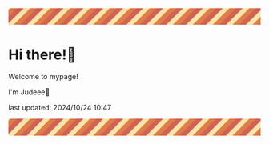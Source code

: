 <!-- Header image -->
<img src="./pokemon/pokemon_23.png" width="1000">

# Hi there!👋

Welcome to mypage!

I'm Judeee🐷

last updated: 2024/10/24 10:47

<!-- Footer image -->
<img src="./pokemon/pokemon_23.png" width="1000">
